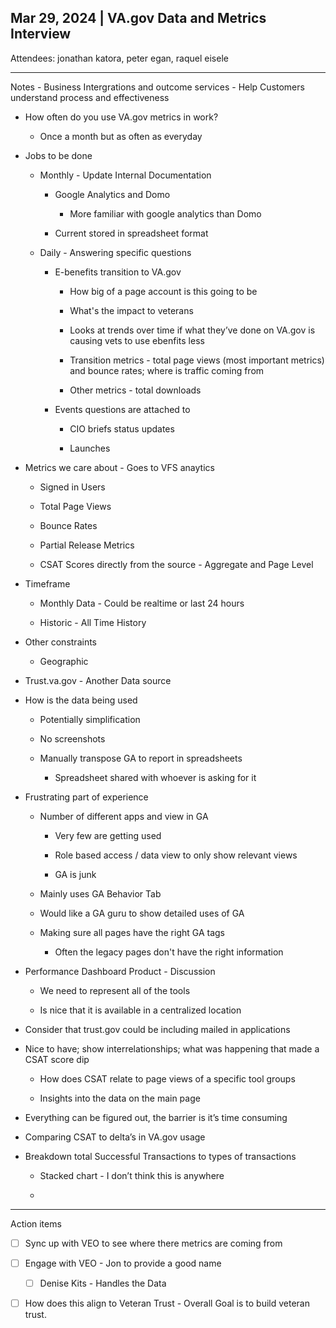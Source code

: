 ## Mar 29, 2024 | VA.gov Data and Metrics Interview
Attendees: jonathan katora, peter egan, raquel eisele

****

Notes - Business Intergrations and outcome services - Help Customers understand process and effectiveness

- How often do you use VA.gov metrics in work?

  - Once a month but as often as everyday

- Jobs to be done

  - Monthly - Update Internal Documentation

    - Google Analytics and Domo

      - More familiar with google analytics than Domo

    - Current stored in spreadsheet format

  - Daily - Answering specific questions

    - E-benefits transition to VA.gov

      - How big of a page account is this going to be

      - What's the impact to veterans

      - Looks at trends over time if what they’ve done on VA.gov is causing vets to use ebenfits less

      - Transition metrics - total page views (most important metrics) and bounce rates; where is traffic coming from

      - Other metrics - total downloads

    - Events questions are attached to

      - CIO briefs status updates

      - Launches

- Metrics we care about - Goes to VFS anaytics

  - Signed in Users

  - Total Page Views

  - Bounce Rates

  - Partial Release Metrics

  - CSAT Scores directly from the source - Aggregate and Page Level

- Timeframe

  - Monthly Data - Could be realtime or last 24 hours

  - Historic - All Time History

- Other constraints

  - Geographic

- Trust.va.gov - Another Data source

- How is the data being used

  - Potentially simplification

  - No screenshots

  - Manually transpose GA to report in spreadsheets

    - Spreadsheet shared with whoever is asking for it

- Frustrating part of experience

  - Number of different apps and view in GA

    - Very few are getting used

    - Role based access / data view to only show relevant views

    - GA is junk

  - Mainly uses GA Behavior Tab

  - Would like a GA guru to show detailed uses of GA

  - Making sure all pages have the right GA tags

    - Often the legacy pages don't have the right information

- Performance Dashboard Product - Discussion

  - We need to represent all of the tools

  - Is nice that it is available in a centralized location

- Consider that trust.gov could be including mailed in applications

- Nice to have; show interrelationships; what was happening that made a CSAT score dip

  - How does CSAT relate to page views of a specific tool groups

  - Insights into the data on the main page

- Everything can be figured out, the barrier is it’s time consuming

- Comparing CSAT to delta’s in VA.gov usage

- Breakdown total Successful Transactions to types of transactions

  - Stacked chart - I don’t think this is anywhere

  -

****

Action items

- [ ] Sync up with VEO to see where there metrics are coming from

- [ ] Engage with VEO - Jon to provide a good name

  - [ ] Denise Kits - Handles the Data

- [ ] How does this align to Veteran Trust - Overall Goal is to build veteran trust.
